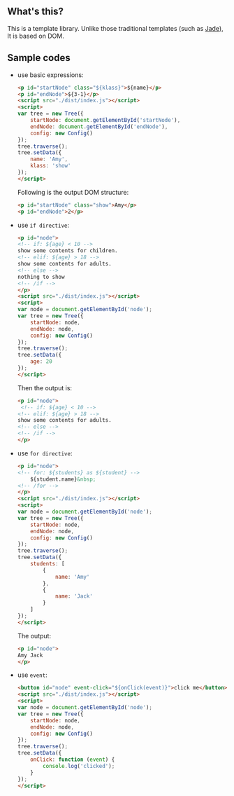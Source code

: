 ## What's this?

This is a template library. Unlike those traditional templates (such as [Jade](http://jade-lang.com/)), It is based on DOM.

## Sample codes

* use basic expressions:

    ```html
    <p id="startNode" class="${klass}">${name}</p>
    <p id="endNode">${3-1}</p>
    <script src="./dist/index.js"></script>
    <script>
    var tree = new Tree({
        startNode: document.getElementById('startNode'),
        endNode: document.getElementById('endNode'),
        config: new Config()
    });
    tree.traverse();
    tree.setData({
        name: 'Amy',
        klass: 'show'
    });
    </script>
    ```

    Following is the output DOM structure:

    ```html
    <p id="startNode" class="show">Amy</p>
    <p id="endNode">2</p>
    ```

* use `if directive`:

    ```html
    <p id="node">
    <!-- if: ${age} < 10 -->
    show some contents for children.
    <!-- elif: ${age} > 18 -->
    show some contents for adults.
    <!-- else -->
    nothing to show
    <!-- /if -->
    </p>
    <script src="./dist/index.js"></script>
    <script>
    var node = document.getElementById('node');
    var tree = new Tree({
        startNode: node,
        endNode: node,
        config: new Config()
    });
    tree.traverse();
    tree.setData({
        age: 20
    });
    </script>
    ```

    Then the output is:

    ```html
    <p id="node">
     <!-- if: ${age} < 10 -->
    <!-- elif: ${age} > 18 -->
    show some contents for adults.
    <!-- else -->
    <!-- /if -->
    </p>
    ```

* use `for directive`:

    ```html
    <p id="node">
    <!-- for: ${students} as ${student} -->
        ${student.name}&nbsp;
    <!-- /for -->
    </p>
    <script src="./dist/index.js"></script>
    <script>
    var node = document.getElementById('node');
    var tree = new Tree({
        startNode: node,
        endNode: node,
        config: new Config()
    });
    tree.traverse();
    tree.setData({
        students: [
            {
                name: 'Amy'
            },
            {
                name: 'Jack'
            }
        ]
    });
    </script>
    ```

    The output:

    ```html
    <p id="node">
    Amy Jack
    </p>
    ```

* use `event`:

    ```html
    <button id="node" event-click="${onClick(event)}">click me</button>
    <script src="./dist/index.js"></script>
    <script>
    var node = document.getElementById('node');
    var tree = new Tree({
        startNode: node,
        endNode: node,
        config: new Config()
    });
    tree.traverse();
    tree.setData({
        onClick: function (event) {
            console.log('clicked');
        }
    });
    </script>
    ```




